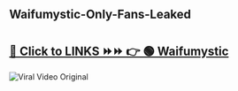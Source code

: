 
 ## Waifumystic-Only-Fans-Leaked

# <h2><a href="https://clipsfans.com/Waifumystic&ref=git">🔗 Click to LINKS ⏩⏩ 👉 🟢 Waifumystic </a></h2>

<a href="https://clipsfans.com/Waifumystic&ref=git" rel="nofollow" data-target="animated-image.originalLink"><img src="https://i.ibb.co.com/xMMVF88/686577567.gif" alt="Viral Video Original" style="max-width: 100%; display: inline-block;" data-target="animated-image.originalImage"></a>
